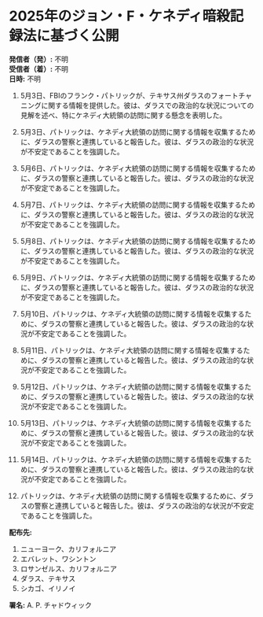 # 2025年のジョン・F・ケネディ暗殺記録法に基づく公開

**発信者（発）:** 不明  
**受信者（着）:** 不明  
**日時:** 不明  

1. 5月3日、FBIのフランク・パトリックが、テキサス州ダラスのフォートチャニングに関する情報を提供した。彼は、ダラスでの政治的な状況についての見解を述べ、特にケネディ大統領の訪問に関する懸念を表明した。

2. 5月3日、パトリックは、ケネディ大統領の訪問に関する情報を収集するために、ダラスの警察と連携していると報告した。彼は、ダラスの政治的な状況が不安定であることを強調した。

3. 5月6日、パトリックは、ケネディ大統領の訪問に関する情報を収集するために、ダラスの警察と連携していると報告した。彼は、ダラスの政治的な状況が不安定であることを強調した。

4. 5月7日、パトリックは、ケネディ大統領の訪問に関する情報を収集するために、ダラスの警察と連携していると報告した。彼は、ダラスの政治的な状況が不安定であることを強調した。

5. 5月8日、パトリックは、ケネディ大統領の訪問に関する情報を収集するために、ダラスの警察と連携していると報告した。彼は、ダラスの政治的な状況が不安定であることを強調した。

6. 5月9日、パトリックは、ケネディ大統領の訪問に関する情報を収集するために、ダラスの警察と連携していると報告した。彼は、ダラスの政治的な状況が不安定であることを強調した。

7. 5月10日、パトリックは、ケネディ大統領の訪問に関する情報を収集するために、ダラスの警察と連携していると報告した。彼は、ダラスの政治的な状況が不安定であることを強調した。

8. 5月11日、パトリックは、ケネディ大統領の訪問に関する情報を収集するために、ダラスの警察と連携していると報告した。彼は、ダラスの政治的な状況が不安定であることを強調した。

9. 5月12日、パトリックは、ケネディ大統領の訪問に関する情報を収集するために、ダラスの警察と連携していると報告した。彼は、ダラスの政治的な状況が不安定であることを強調した。

10. 5月13日、パトリックは、ケネディ大統領の訪問に関する情報を収集するために、ダラスの警察と連携していると報告した。彼は、ダラスの政治的な状況が不安定であることを強調した。

11. 5月14日、パトリックは、ケネディ大統領の訪問に関する情報を収集するために、ダラスの警察と連携していると報告した。彼は、ダラスの政治的な状況が不安定であることを強調した。

12. パトリックは、ケネディ大統領の訪問に関する情報を収集するために、ダラスの警察と連携していると報告した。彼は、ダラスの政治的な状況が不安定であることを強調した。

**配布先:**  
1. ニューヨーク、カリフォルニア  
2. エバレット、ワシントン  
3. ロサンゼルス、カリフォルニア  
4. ダラス、テキサス  
5. シカゴ、イリノイ  

**署名:** A. P. チャドウィック